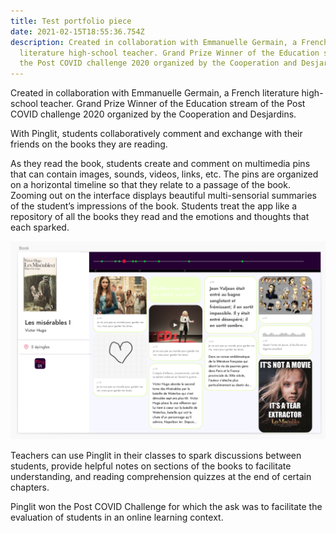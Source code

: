 ```yaml
---
title: Test portfolio piece
date: 2021-02-15T18:55:36.754Z
description: Created in collaboration with Emmanuelle Germain, a French
  literature high-school teacher. Grand Prize Winner of the Education stream of
  the Post COVID challenge 2020 organized by the Cooperation and Desjardins.
---
```

Created in collaboration with Emmanuelle Germain, a French literature high-school teacher.
Grand Prize Winner of the Education stream of the Post COVID challenge 2020 organized by the Cooperation and Desjardins.

With Pinglit, students collaboratively comment and exchange with their friends on the books they are reading. 

As they read the book, students create and comment on multimedia pins that can contain images, sounds, videos, links, etc. The pins are organized on a horizontal timeline so that they relate to a passage of the book. Zooming out on the interface displays beautiful multi-sensorial summaries of the student’s impressions of the book. Students treat the app like a repository of all the books they read and the emotions and thoughts that each sparked.



![Pinglit timeline interface](pinglit_1.png "Pinglit timeline interface")

Teachers can use Pinglit in their classes to spark discussions between students, provide helpful notes on sections of the books to facilitate understanding, and reading comprehension quizzes at the end of certain chapters.

Pinglit won the Post COVID Challenge for which the ask was to facilitate the evaluation of students in an online learning context.
